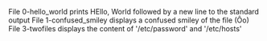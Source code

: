 File 0-hello_world prints HEllo, World followed by a new line to the standard output
File 1-confused_smiley displays a confused smiley of the file (Ôo) 
File 3-twofiles displays the content of '/etc/password' and '/etc/hosts'

